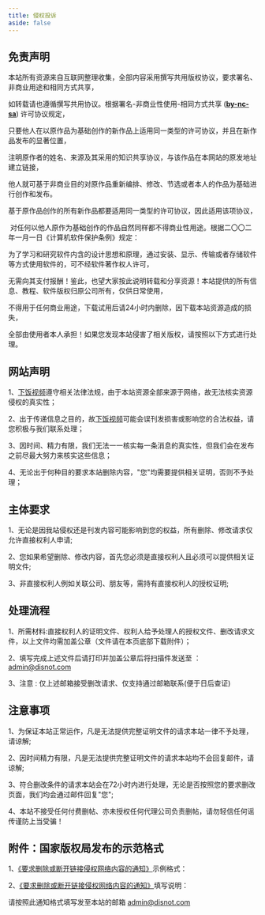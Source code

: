 ```yaml
---
title: 侵权投诉
aside: false
---
```


**免责声明**
--------

本站所有资源来自互联网整理收集，全部内容采用撰写共用版权协议，要求署名、非商业用途和相同方式共享，

如转载请也遵循撰写共用协议。根据署名-非商业性使用-相同方式共享 (**[by-nc-sa](https://creativecommons.org/licenses/by-nc-sa/4.0/)**) 许可协议规定，

只要他人在以原作品为基础创作的新作品上适用同一类型的许可协议，并且在新作品发布的显著位置，

注明原作者的姓名、来源及其采用的知识共享协议，与该作品在本网站的原发地址建立链接，

他人就可基于非商业目的对原作品重新编排、修改、节选或者本人的作品为基础进行创作和发布。

基于原作品创作的所有新作品都要适用同一类型的许可协议，因此适用该项协议，

 对任何以他人原作为基础创作的作品自然同样都不得商业性用途。根据二〇〇二年一月一日《计算机软件保护条例》规定：

为了学习和研究软件内含的设计思想和原理，通过安装、显示、传输或者存储软件等方式使用软件的，可不经软件著作权人许可，

无需向其支付报酬！鉴此，也望大家按此说明转载和分享资源！本站提供的所有信息、教程、软件版权归原公司所有，仅供日常使用，

不得用于任何商业用途，下载试用后请24小时内删除，因下载本站资源造成的损失，

全部由使用者本人承担！如果您发现本站侵害了相关版权，请按照以下方式进行处理。

网站声明
----

1、[下饭视频](https://xiafan.disnot.com/)遵守相关法律法规，由于本站资源全部来源于网络，故无法核实资源侵权的真实性；

2、出于传递信息之目的，故[下饭视频](https://xiafan.disnot.com/)可能会误刊发损害或影响您的合法权益，请您积极与我们联系处理；

3、因时间、精力有限，我们无法一一核实每一条消息的真实性，但我们会在发布之前尽最大努力来核实这些信息；

4、无论出于何种目的要求本站删除内容，"您"均需要提供相关证明，否则不予处理；

**主体要求**
--------

1、无论是因我站侵权还是刊发内容可能影响到您的权益，所有删除、修改请求仅允许直接权利人申请;

2、您如果希望删除、修改内容，首先您必须是直接权利人且必须可以提供相关证明文件;

3、非直接权利人例如关联公司、朋友等，需持有直接权利人的授权证明;

**处理流程**
--------

1、所需材料:直接权利人的证明文件、权利人给予处理人的授权文件、删改请求文件，以上文件均需加盖公章（文件请在本页底部下载附件）；

2、填写完成上述文件后请打印并加盖公章后将扫描件发送至 ：admin@disnot.com

3、注意 : 仅上述邮箱接受删改请求、仅支持通过邮箱联系(便于日后查证)

**注意事项**
--------

1、为保证本站正常运作，凡是无法提供完整证明文件的请求本站一律不予处理，请谅解;

2、因时间精力有限，凡是无法提供完整证明文件的请求本站均不会回复邮件，请谅解;

3、符合删改条件的请求本站会在72小时内进行处理，无论是否按照您的要求删改页面，我们均会通过邮件回复"您";

4、本站不接受任何付费删帖、亦未授权任何代理公司负责删帖，请勿轻信任何谣传谨防上当受骗！

**附件：国家版权局发布的示范格式**
-------------------

1、[《要求删除或断开链接侵权网络内容的通知》](https://xiafan.disnot.com/wp-content/uploads/2021/02/27061708341.pdf)示例格式：

2、[《要求删除或断开链接侵权网络内容的通知》](https://xiafan.disnot.com/wp-content/uploads/2021/02/27061709218.pdf)填写说明：

请按照此通知格式填写发至本站的邮箱 admin@disnot.com